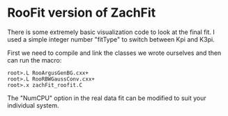 # RooFit version of ZachFit

There is some extremely basic visualization code to look at the final fit. I used a simple integer number "fitType" to switch between Kpi and K3pi.

First we need to compile and link the classes we wrote ourselves and then can run the macro:
```
root>.L RooArgusGenBG.cxx+
root>.L RooRBWGaussConv.cxx+
root>.x zachFit_roofit.C
```

The "NumCPU" option in the real data fit can be modified to suit your individual system.
